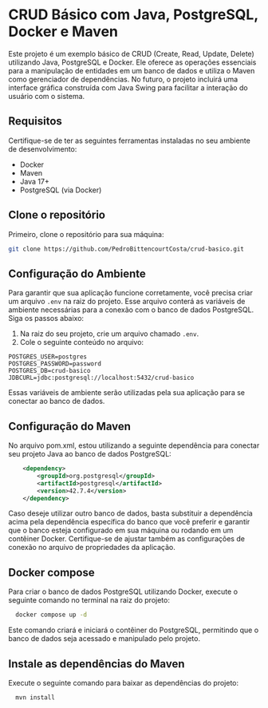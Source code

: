 # CRUD Básico com Java, PostgreSQL, Docker e Maven

Este projeto é um exemplo básico de CRUD (Create, Read, Update, Delete) utilizando Java, PostgreSQL e Docker. Ele oferece as operações essenciais para a manipulação de entidades em um banco de dados e utiliza o Maven como gerenciador de dependências. No futuro, o projeto incluirá uma interface gráfica construída com Java Swing para facilitar a interação do usuário com o sistema.

## Requisitos

Certifique-se de ter as seguintes ferramentas instaladas no seu ambiente de desenvolvimento:

- Docker
- Maven
- Java 17+
- PostgreSQL (via Docker)

## Clone o repositório

   Primeiro, clone o repositório para sua máquina:

```bash
git clone https://github.com/PedroBittencourtCosta/crud-basico.git
```
## Configuração do Ambiente


Para garantir que sua aplicação funcione corretamente, você precisa criar um arquivo `.env` na raiz do projeto. Esse arquivo conterá as variáveis de ambiente necessárias para a conexão com o banco de dados PostgreSQL. Siga os passos abaixo:

1. Na raiz do seu projeto, crie um arquivo chamado `.env`.
2. Cole o seguinte conteúdo no arquivo:

```env
POSTGRES_USER=postgres
POSTGRES_PASSWORD=password
POSTGRES_DB=crud-basico
JDBCURL=jdbc:postgresql://localhost:5432/crud-basico
```

Essas variáveis de ambiente serão utilizadas pela sua aplicação para se conectar ao banco de dados.

## Configuração do Maven

No arquivo pom.xml, estou utilizando a seguinte dependência para conectar seu projeto Java ao banco de dados PostgreSQL:

```xml
    <dependency>
        <groupId>org.postgresql</groupId>
        <artifactId>postgresql</artifactId>
        <version>42.7.4</version>
    </dependency>
```

Caso deseje utilizar outro banco de dados, basta substituir a dependência acima pela dependência específica do banco que você preferir e garantir que o banco esteja configurado em sua máquina ou rodando em um contêiner Docker. Certifique-se de ajustar também as configurações de conexão no arquivo de propriedades da aplicação.

## Docker compose

Para criar o banco de dados PostgreSQL utilizando Docker, execute o seguinte comando no terminal na raiz do projeto:

```bash
  docker compose up -d
```
Este comando criará e iniciará o contêiner do PostgreSQL, permitindo que o banco de dados seja acessado e manipulado pelo projeto.

## Instale as dependências do Maven

Execute o seguinte comando para baixar as dependências do projeto:

```bash
  mvn install
```

[//]: # (## Funcionalidades do Projeto)

[//]: # (O projeto oferece as seguintes operações básicas:)

[//]: # ()
[//]: # (- Criar: Inserir novos registros no banco de dados.)

[//]: # (- Buscar: Consultar registros existentes.)

[//]: # (- Alterar: Atualizar informações de registros.)

[//]: # (- Deletar: Remover registros do banco de dados.)

[//]: # ()
[//]: # (Em breve, uma interface gráfica será implementada utilizando Java Swing, o que facilitará a interação com o sistema de CRUD.)
